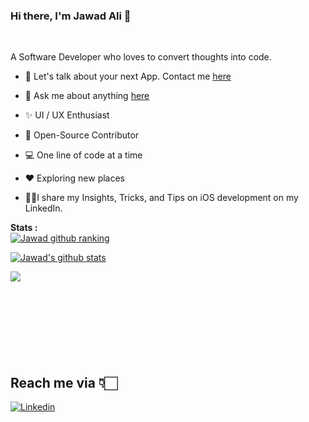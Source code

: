 ### Hi there, I'm Jawad Ali 👋
</a>

<br />


A Software Developer who loves to convert thoughts into code.


* 📱  Let's talk about your next App. Contact me [here](https://www.linkedin.com/in/jawad-ali-3804ab24/)

* 💬 Ask me about anything [here](https://github.com/jwd-ali/jwd-ali/issues)

* ✨ UI / UX Enthusiast

* 📖 Open-Source Contributor

* 💻 One line of code at a time

* ♥️ Exploring new places

* 💁🏻I share my Insights, Tricks, and Tips on iOS development on my LinkedIn.

<!--- 
  if you have forked this to use on your profile, 
  Change the `github-readme-stats.anuraghazra1.vercel.app` to `github-readme-stats.vercel.app` 
--->
**Stats :**  
[![Jawad github ranking](https://github-readme-ranking.vercel.app/api/rank?username=jwd-ali&country_code=pakistan)](https://github.com/Muhammadsher/github-readme-ranking)

<!-- Change the `github-readme-stats.anuraghazra1.vercel.app` to `github-readme-stats.vercel.app`  -->
[![Jawad's github stats](https://github-readme-stats.vercel.app/api?username=jwd-ali&show_icons=true&title_color=fff&icon_color=79ff97&text_color=9f9f9f&bg_color=151515)](https://github.com/jwd-ali/jwd-ali)

<a href="https://github.com/jwd-ali/Switch-Animations">
  <!-- Change the `github-readme-stats.anuraghazra1.vercel.app` to `github-readme-stats.vercel.app`  -->
  <img align="left" src="https://github-readme-stats.vercel.app/api/pin/?username=jwd-ali&repo=Switch-Animations&title_color=fff&icon_color=79ff97&text_color=9f9f9f&bg_color=151515" />
</a><br />
 
<br />
<br />
<br />
<br /><br />
<br /><br />

## Reach me via 👇🏻

[![Linkedin](https://i.imgur.com/vGjsQPt.png)](https://www.linkedin.com/in/jawad-ali-3804ab24/)
